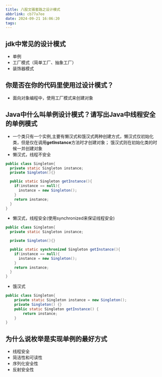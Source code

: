 ```yaml
---
title: 八股文骚套路之设计模式
abbrlink: cb77a7ee
date: 2024-09-21 16:06:20
tags:
---
```


## jdk中常见的设计模式

- 单例
- 工厂模式（简单工厂、抽象工厂）
- 装饰器模式

## 你是否在你的代码里使用过设计模式？

- 面向对象编程中，使用工厂模式来创建对象
<!-- TODO: 举一个黑马点评中的例子 -->

## Java中什么叫单例设计模式？请写出Java中线程安全的单例模式

- 一个类只有一个实例,主要有懒汉式和饿汉式两种创建方式，懒汉式仅初始化类，但是仅在调用**getInstance**方法时才创建对象；
  饿汉式则在初始化类的时候一并创建对象
- 懒汉式，线程不安全

```java
public class Singleton{
  private static Singleton instance;
  private Singleton(){}

  public static Singleton getInstance(){
    if(instance == null){
      instance = new Singleton();
    }
    return instance;
  }
}

```

- 懒汉式，线程安全(使用synchronized来保证线程安全)

```java
public class Singleton{
  private static Singleton instance;

  private Singleton(){}

  public static synchronized Singleton getInstance(){
    if(instance == null){
      instance = new Singleton();
    }
    return instance;
  }
}
```

- 饿汉式

```java
public class Singleton{
    private static Singleton instance = new Singleton();
    private Singleton() {}
    public static Singleton getInstance() {
        return instance;
    }
}
```

## 为什么说枚举是实现单例的最好方式

- 线程安全
- 简洁性和可读性
- 序列化安全性
- 反射安全性
